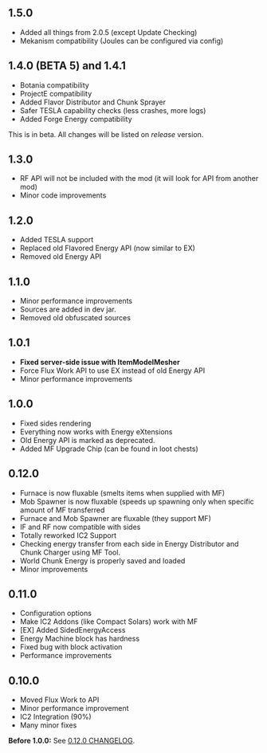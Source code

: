 ## 1.5.0
- Added all things from 2.0.5 (except Update Checking)
- Mekanism compatibility (Joules can be configured via config)

## 1.4.0 (BETA 5) and 1.4.1
- Botania compatibility
- ProjectE compatibility
- Added Flavor Distributor and Chunk Sprayer
- Safer TESLA capability checks (less crashes, more logs)
- Added Forge Energy compatibility

This is in beta. All changes will be listed on _release_ version.

## 1.3.0
- RF API will not be included with the mod (it will look for API from another mod)
- Minor code improvements

## 1.2.0
- Added TESLA support
- Replaced old Flavored Energy API (now similar to EX)
- Removed old Energy API

## 1.1.0
- Minor performance improvements
- Sources are added in dev jar.
- Removed old obfuscated sources

## 1.0.1
- **Fixed server-side issue with ItemModelMesher**
- Force Flux Work API to use EX instead of old Energy API
- Minor performance improvements

## 1.0.0
- Fixed sides rendering
- Everything now works with Energy eXtensions
- Old Energy API is marked as deprecated.
- Added MF Upgrade Chip (can be found in loot chests)

## 0.12.0
- Furnace is now fluxable (smelts items when supplied with MF)
- Mob Spawner is now fluxable (speeds up spawning only when specific amount of MF transferred
- Furnace and Mob Spawner are fluxable (they support MF)
- IF and RF now compatible with sides
- Totally reworked IC2 Support
- Checking energy transfer from each side in Energy Distributor and Chunk Charger using MF Tool.
- World Chunk Energy is properly saved and loaded
- Minor improvements

## 0.11.0
- Configuration options
- Make IC2 Addons (like Compact Solars) work with MF
- [EX] Added SidedEnergyAccess
- Energy Machine block has hardness
- Fixed bug with block activation
- Performance improvements

## 0.10.0
- Moved Flux Work to API
- Minor performance improvement
- IC2 Integration (90%)
- Many minor fixes

**Before 1.0.0:** See [0.12.0 CHANGELOG](https://github.com/Szewek/Minecraft-Flux/blob/0.12.0/CHANGELOG.md).